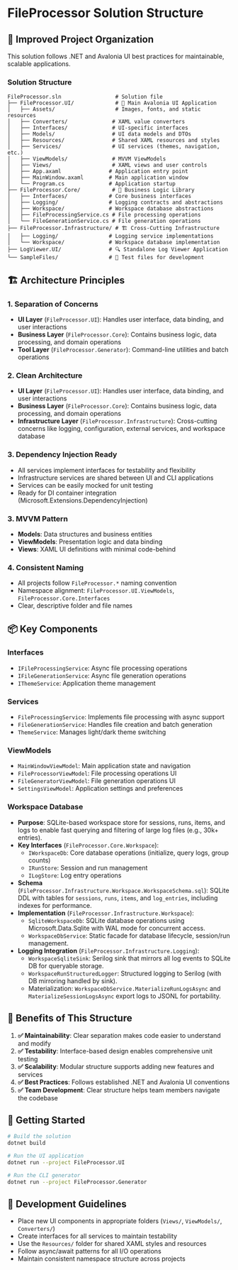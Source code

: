 # FileProcessor Solution Structure

## 📁 **Improved Project Organization**

This solution follows .NET and Avalonia UI best practices for maintainable, scalable applications.

### **Solution Structure**
```
FileProcessor.sln                 # Solution file
├── FileProcessor.UI/             # 🎨 Main Avalonia UI Application
│   ├── Assets/                   # Images, fonts, and static resources
│   ├── Converters/              # XAML value converters
│   ├── Interfaces/              # UI-specific interfaces
│   ├── Models/                  # UI data models and DTOs
│   ├── Resources/               # Shared XAML resources and styles
│   ├── Services/                # UI services (themes, navigation, etc.)
│   ├── ViewModels/              # MVVM ViewModels
│   ├── Views/                   # XAML views and user controls
│   ├── App.axaml               # Application entry point
│   ├── MainWindow.axaml        # Main application window
│   └── Program.cs              # Application startup
├── FileProcessor.Core/          # 🔧 Business Logic Library
│   ├── Interfaces/             # Core business interfaces
│   ├── Logging/                # Logging contracts and abstractions
│   ├── Workspace/              # Workspace database abstractions
│   ├── FileProcessingService.cs # File processing operations
│   └── FileGenerationService.cs # File generation operations
├── FileProcessor.Infrastructure/ # 🏗️ Cross-Cutting Infrastructure
│   ├── Logging/                # Logging service implementations
│   └── Workspace/              # Workspace database implementation
├── LogViewer.UI/               # 🔍 Standalone Log Viewer Application
└── SampleFiles/                # 📄 Test files for development
```

## 🏗️ **Architecture Principles**

### **1. Separation of Concerns**
- **UI Layer** (`FileProcessor.UI`): Handles user interface, data binding, and user interactions
- **Business Layer** (`FileProcessor.Core`): Contains business logic, data processing, and domain operations
- **Tool Layer** (`FileProcessor.Generator`): Command-line utilities and batch operations

### **2. Clean Architecture**
- **UI Layer** (`FileProcessor.UI`): Handles user interface, data binding, and user interactions
- **Business Layer** (`FileProcessor.Core`): Contains business logic, data processing, and domain operations  
- **Infrastructure Layer** (`FileProcessor.Infrastructure`): Cross-cutting concerns like logging, configuration, external services, and workspace database

### **3. Dependency Injection Ready**
- All services implement interfaces for testability and flexibility
- Infrastructure services are shared between UI and CLI applications
- Services can be easily mocked for unit testing
- Ready for DI container integration (Microsoft.Extensions.DependencyInjection)

### **3. MVVM Pattern**
- **Models**: Data structures and business entities
- **ViewModels**: Presentation logic and data binding
- **Views**: XAML UI definitions with minimal code-behind

### **4. Consistent Naming**
- All projects follow `FileProcessor.*` naming convention
- Namespace alignment: `FileProcessor.UI.ViewModels`, `FileProcessor.Core.Interfaces`
- Clear, descriptive folder and file names

## 📦 **Key Components**

### **Interfaces**
- `IFileProcessingService`: Async file processing operations
- `IFileGenerationService`: Async file generation operations  
- `IThemeService`: Application theme management

### **Services**
- `FileProcessingService`: Implements file processing with async support
- `FileGenerationService`: Handles file creation and batch generation
- `ThemeService`: Manages light/dark theme switching

### **ViewModels**
- `MainWindowViewModel`: Main application state and navigation
- `FileProcessorViewModel`: File processing operations UI
- `FileGeneratorViewModel`: File generation operations UI
- `SettingsViewModel`: Application settings and preferences

### **Workspace Database**
- **Purpose**: SQLite-based workspace store for sessions, runs, items, and logs to enable fast querying and filtering of large log files (e.g., 30k+ entries).
- **Key Interfaces** (`FileProcessor.Core.Workspace`):
  - `IWorkspaceDb`: Core database operations (initialize, query logs, group counts)
  - `IRunStore`: Session and run management
  - `ILogStore`: Log entry operations
- **Schema** (`FileProcessor.Infrastructure.Workspace.WorkspaceSchema.sql`): SQLite DDL with tables for `sessions`, `runs`, `items`, and `log_entries`, including indexes for performance.
- **Implementation** (`FileProcessor.Infrastructure.Workspace`):
  - `SqliteWorkspaceDb`: SQLite database operations using Microsoft.Data.Sqlite with WAL mode for concurrent access.
  - `WorkspaceDbService`: Static facade for database lifecycle, session/run management.
- **Logging Integration** (`FileProcessor.Infrastructure.Logging`):
  - `WorkspaceSqliteSink`: Serilog sink that mirrors all log events to SQLite DB for queryable storage.
  - `WorkspaceRunStructuredLogger`: Structured logging to Serilog (with DB mirroring handled by sink).
  - Materialization: `WorkspaceDbService.MaterializeRunLogsAsync` and `MaterializeSessionLogsAsync` export logs to JSONL for portability.

## 🎯 **Benefits of This Structure**

1. **✅ Maintainability**: Clear separation makes code easier to understand and modify
2. **✅ Testability**: Interface-based design enables comprehensive unit testing
3. **✅ Scalability**: Modular structure supports adding new features and services
4. **✅ Best Practices**: Follows established .NET and Avalonia UI conventions
5. **✅ Team Development**: Clear structure helps team members navigate the codebase

## 🚀 **Getting Started**

```bash
# Build the solution
dotnet build

# Run the UI application
dotnet run --project FileProcessor.UI

# Run the CLI generator
dotnet run --project FileProcessor.Generator
```

## 🔧 **Development Guidelines**

- Place new UI components in appropriate folders (`Views/`, `ViewModels/`, `Converters/`)
- Create interfaces for all services to maintain testability
- Use the `Resources/` folder for shared XAML styles and resources
- Follow async/await patterns for all I/O operations
- Maintain consistent namespace structure across projects
